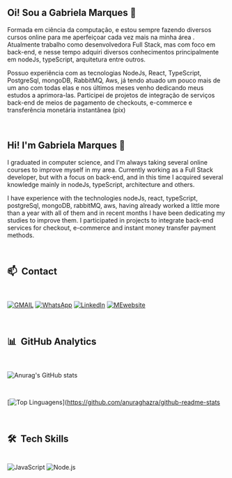 ## Oi! Sou a Gabriela Marques 🤙

Formada em ciência da computação, e estou sempre fazendo diversos cursos online para me aperfeiçoar cada vez mais na minha área . Atualmente trabalho como desenvolvedora Full Stack, mas com foco em back-end, e nesse tempo adquiri diversos conhecimentos principalmente em nodeJs, typeScript, arquitetura entre outros.

 Possuo experiência com as tecnologias NodeJs, React, TypeScript, PostgreSql, mongoDB, RabbitMQ, Aws, já tendo atuado um pouco mais de um ano com todas elas e nos últimos meses venho dedicando meus estudos a aprimora-las. Participei de projetos de integração de serviços back-end de meios de pagamento de checkouts, e-commerce e transferência monetária instantânea (pix)

<br /> 

## Hi! I'm Gabriela Marques  🤙

I graduated in computer science, and I'm always taking several online courses to improve myself in my area. Currently working as a Full Stack developer, but with a focus on back-end, and in this time I acquired several knowledge mainly in nodeJs, typeScript, architecture and others.

I have experience with the technologies nodeJs, react, typeScript, postgreSql, mongoDB, rabbitMQ, aws, having already worked a little more than a year with all of them and in recent months I have been dedicating my studies to improve them. I participated in projects to integrate back-end services for checkout, e-commerce and instant money transfer payment methods.

<br /> 

## 📫 &nbsp;Contact

<br /> 

[![GMAIL](https://img.shields.io/badge/Gmail-D14836?style=for-the-badge&logo=gmail&logoColor=white)](<mailto:gabriela.marques.lpl@gmail.com>) [![WhatsApp](https://img.shields.io/badge/WhatsApp-25D366?style=for-the-badge&logo=whatsapp&logoColor=white)](https://wa.me/61981726715) [![LinkedIn](https://img.shields.io/badge/LinkedIn-0077B5?style=for-the-badge&logo=linkedin&logoColor=white)](https://www.linkedin.com/in/gabriela-marques-49a062167/) [![MEwebsite](https://img.shields.io/badge/website-000000?style=for-the-badge&logo=About.me&logoColor=white)]()

<br /> 

## 📊  &nbsp;GitHub Analytics

<br /> 

![Anurag's GitHub stats](https://github-readme-stats.vercel.app/api?username=MGgabriela&show_icons=true&theme=cobalt)

<br /> 

[![Top Linguagens](https://github-readme-stats.vercel.app/api/top-langs/?username=MGgabriela&layout=compact&theme=cobalt)](https://github.com/anuraghazra/github-readme-stats

<br /> 

## 🛠️ &nbsp;Tech Skills

<div style="display: inline_blocj"><br/>
    <img align="center" alt="JavaScript" src="https://img.shields.io/badge/JavaScript-F7DF1E?style=for-the-badge&logo=javascript&logoColor=black" />
    <img align="center" alt="Node.js" src="https://img.shields.io/badge/Node.js-43853D?style=for-the-badge&logo=node.js&logoColor=white" />
    <img align="center" alt="" src="https://img.shields.io/badge/TypeScript-007ACC?style=for-the-badge&logo=typescript&logoColor=white" />
    <img align="center" alt="" src="https://img.shields.io/badge/PostgreSQL-316192?style=for-the-badge&logo=postgresql&logoColor=white" />
    <img align="center" alt="" src="https://img.shields.io/badge/Amazon_AWS-232F3E?style=for-the-badge&logo=amazon-aws&logoColor=white" />
    <img align="center" alt="" src="https://img.shields.io/badge/MongoDB-4EA94B?style=for-the-badge&logo=mongodb&logoColor=white" />
    <img align="center" alt="" src="https://img.shields.io/badge/rabbitmq-%23FF6600.svg?&style=for-the-badge&logo=rabbitmq&logoColor=white" />
    <img align="center" alt="" src="" />
</div>

